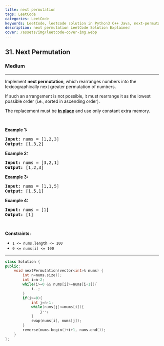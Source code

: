 ```yaml
---
title: next permutation
tags: LeetCode
categories: LeetCode
keywords: LeetCode, leetcode solution in Python3 C++ Java, next-permutation solution
description: next permutation LeetCode Solution Explained
cover: /assets/img/leetcode-cover-img.webp
---
```



<h2>31. Next Permutation</h2><h3>Medium</h3><hr><div><p>Implement <strong>next permutation</strong>, which rearranges numbers into the lexicographically next greater permutation of numbers.</p>

<p>If such an arrangement is not possible, it must rearrange it as the lowest possible order (i.e., sorted in ascending order).</p>

<p>The replacement must be <strong><a href="http://en.wikipedia.org/wiki/In-place_algorithm" target="_blank">in place</a></strong> and use only constant&nbsp;extra memory.</p>

<p>&nbsp;</p>
<p><strong>Example 1:</strong></p>
<pre><strong>Input:</strong> nums = [1,2,3]
<strong>Output:</strong> [1,3,2]
</pre><p><strong>Example 2:</strong></p>
<pre><strong>Input:</strong> nums = [3,2,1]
<strong>Output:</strong> [1,2,3]
</pre><p><strong>Example 3:</strong></p>
<pre><strong>Input:</strong> nums = [1,1,5]
<strong>Output:</strong> [1,5,1]
</pre><p><strong>Example 4:</strong></p>
<pre><strong>Input:</strong> nums = [1]
<strong>Output:</strong> [1]
</pre>
<p>&nbsp;</p>
<p><strong>Constraints:</strong></p>

<ul>
	<li><code>1 &lt;= nums.length &lt;= 100</code></li>
	<li><code>0 &lt;= nums[i] &lt;= 100</code></li>
</ul>
</div>

---




```cpp
class Solution {
public:
    void nextPermutation(vector<int>& nums) {
        int n=nums.size();
        int i=n-2;
        while(i>=0 && nums[i]>=nums[i+1]){
            i--;
        }
        if(i>=0){
            int j=n-1;
            while(nums[j]<=nums[i]){
                j--;
            }
            swap(nums[i], nums[j]);
        }
        reverse(nums.begin()+i+1, nums.end());
    }
};
```
